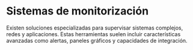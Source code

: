 
# Sistemas de monitorización

Existen soluciones especializadas para supervisar sistemas complejos, redes y aplicaciones. Estas herramientas suelen incluir características avanzadas como alertas, paneles gráficos y capacidades de integración.
